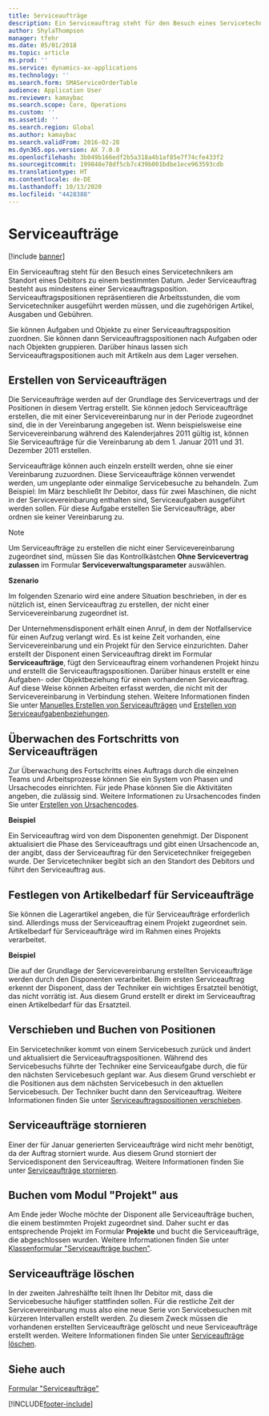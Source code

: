 ```yaml
---
title: Serviceaufträge
description: Ein Serviceauftrag steht für den Besuch eines Servicetechnikers am Standort eines Debitors zu einem bestimmten Datum.
author: ShylaThompson
manager: tfehr
ms.date: 05/01/2018
ms.topic: article
ms.prod: ''
ms.service: dynamics-ax-applications
ms.technology: ''
ms.search.form: SMAServiceOrderTable
audience: Application User
ms.reviewer: kamaybac
ms.search.scope: Core, Operations
ms.custom: ''
ms.assetid: ''
ms.search.region: Global
ms.author: kamaybac
ms.search.validFrom: 2016-02-28
ms.dyn365.ops.version: AX 7.0.0
ms.openlocfilehash: 3b049b166edf2b5a318a4b1af85e7f74cfe433f2
ms.sourcegitcommit: 199848e78df5cb7c439b001bdbe1ece963593cdb
ms.translationtype: HT
ms.contentlocale: de-DE
ms.lasthandoff: 10/13/2020
ms.locfileid: "4428388"
---
```

# <a name="service-orders"></a>Serviceaufträge   

[!include [banner](../includes/banner.md)]


Ein Serviceauftrag steht für den Besuch eines Servicetechnikers am Standort eines Debitors zu einem bestimmten Datum. Jeder Serviceauftrag besteht aus mindestens einer Serviceauftragsposition. Serviceauftragspositionen repräsentieren die Arbeitsstunden, die vom Servicetechniker ausgeführt werden müssen, und die zugehörigen Artikel, Ausgaben und Gebühren.

Sie können Aufgaben und Objekte zu einer Serviceauftragsposition zuordnen. Sie können dann Serviceauftragspositionen nach Aufgaben oder nach Objekten gruppieren. Darüber hinaus lassen sich Serviceauftragspositionen auch mit Artikeln aus dem Lager versehen.

## <a name="create-service-orders"></a>Erstellen von Serviceaufträgen

Die Serviceaufträge werden auf der Grundlage des Servicevertrags und der Positionen in diesem Vertrag erstellt. Sie können jedoch Serviceaufträge erstellen, die mit einer Servicevereinbarung nur in der Periode zugeordnet sind, die in der Vereinbarung angegeben ist. Wenn beispielsweise eine Servicevereinbarung während des Kalenderjahres 2011 gültig ist, können Sie Serviceaufträge für die Vereinbarung ab dem 1. Januar 2011 und 31. Dezember 2011 erstellen.

Serviceaufträge können auch einzeln erstellt werden, ohne sie einer Vereinbarung zuzuordnen. Diese Serviceaufträge können verwendet werden, um ungeplante oder einmalige Servicebesuche zu behandeln. Zum Beispiel: Im März beschließt Ihr Debitor, dass für zwei Maschinen, die nicht in der Servicevereinbarung enthalten sind, Serviceaufgaben ausgeführt werden sollen. Für diese Aufgabe erstellen Sie Serviceaufträge, aber ordnen sie keiner Vereinbarung zu.


> [!NOTE]
> <P>Um Serviceaufträge zu erstellen die nicht einer Servicevereinbarung zugeordnet sind, müssen Sie das Kontrollkästchen <STRONG>Ohne Servicevertrag zulassen</STRONG> im Formular <STRONG>Serviceverwaltungsparameter</STRONG> auswählen.</P>

**Szenario**

Im folgenden Szenario wird eine andere Situation beschrieben, in der es nützlich ist, einen Serviceauftrag zu erstellen, der nicht einer Servicevereinbarung zugeordnet ist.

Der Unternehmensdisponent erhält einen Anruf, in dem der Notfallservice für einen Aufzug verlangt wird. Es ist keine Zeit vorhanden, eine Servicevereinbarung und ein Projekt für den Service einzurichten. Daher erstellt der Disponent einen Serviceauftrag direkt im Formular **Serviceaufträge**, fügt den Serviceauftrag einem vorhandenen Projekt hinzu und erstellt die Serviceauftragspositionen. Darüber hinaus erstellt er eine Aufgaben- oder Objektbeziehung für einen vorhandenen Serviceauftrag. Auf diese Weise können Arbeiten erfasst werden, die nicht mit der Servicevereinbarung in Verbindung stehen. Weitere Informationen finden Sie unter [Manuelles Erstellen von Serviceaufträgen](create-service-orders-manually.md) und [Erstellen von Serviceaufgabenbeziehungen](create-service-task-relations.md).

## <a name="monitor-the-progress-of-service-orders"></a>Überwachen des Fortschritts von Serviceaufträgen

Zur Überwachung des Fortschritts eines Auftrags durch die einzelnen Teams und Arbeitsprozesse können Sie ein System von Phasen und Ursachecodes einrichten. Für jede Phase können Sie die Aktivitäten angeben, die zulässig sind. Weitere Informationen zu Ursachencodes finden Sie unter [Erstellen von Ursachencodes](create-reason-codes.md).

**Beispiel**

Ein Serviceauftrag wird von dem Disponenten genehmigt. Der Disponent aktualisiert die Phase des Serviceauftrags und gibt einen Ursachencode an, der angibt, dass der Serviceauftrag für den Servicetechniker freigegeben wurde. Der Servicetechniker begibt sich an den Standort des Debitors und führt den Serviceauftrag aus.

## <a name="specify-item-requirements-for-service-orders"></a>Festlegen von Artikelbedarf für Serviceaufträge

Sie können die Lagerartikel angeben, die für Serviceaufträge erforderlich sind. Allerdings muss der Serviceauftrag einem Projekt zugeordnet sein. Artikelbedarf für Serviceaufträge wird im Rahmen eines Projekts verarbeitet. 

**Beispiel**

Die auf der Grundlage der Servicevereinbarung erstellten Serviceaufträge werden durch den Disponenten verarbeitet. Beim ersten Serviceauftrag erkennt der Disponent, dass der Techniker ein wichtiges Ersatzteil benötigt, das nicht vorrätig ist. Aus diesem Grund erstellt er direkt im Serviceauftrag einen Artikelbedarf für das Ersatzteil.

## <a name="move-and-post-lines"></a>Verschieben und Buchen von Positionen

Ein Servicetechniker kommt von einem Servicebesuch zurück und ändert und aktualisiert die Serviceauftragspositionen. Während des Servicebesuchs führte der Techniker eine Serviceaufgabe durch, die für den nächsten Servicebesuch geplant war. Aus diesem Grund verschiebt er die Positionen aus dem nächsten Servicebesuch in den aktuellen Servicebesuch. Der Techniker bucht dann den Serviceauftrag. Weitere Informationen finden Sie unter [Serviceauftragspositionen verschieben](move-service-order-lines.md).

## <a name="cancel-service-orders"></a>Serviceaufträge stornieren

Einer der für Januar generierten Serviceaufträge wird nicht mehr benötigt, da der Auftrag storniert wurde. Aus diesem Grund storniert der Servicedisponent den Serviceauftrag. Weitere Informationen finden Sie unter [Serviceaufträge stornieren](cancel-service-orders.md).

## <a name="post-from-projects"></a>Buchen vom Modul "Projekt" aus

Am Ende jeder Woche möchte der Disponent alle Serviceaufträge buchen, die einem bestimmten Projekt zugeordnet sind. Daher sucht er das entsprechende Projekt im Formular **Projekte** und bucht die Serviceaufträge, die abgeschlossen wurden. Weitere Informationen finden Sie unter [Klassenformular "Serviceaufträge buchen"](https://technet.microsoft.com/library/aa574685\(v=ax.60\)).

## <a name="delete-service-orders"></a>Serviceaufträge löschen

In der zweiten Jahreshälfte teilt Ihnen Ihr Debitor mit, dass die Servicebesuche häufiger stattfinden sollen. Für die restliche Zeit der Servicevereinbarung muss also eine neue Serie von Servicebesuchen mit kürzeren Intervallen erstellt werden. Zu diesem Zweck müssen die vorhandenen erstellten Serviceaufträge gelöscht und neue Serviceaufträge erstellt werden. Weitere Informationen finden Sie unter [Serviceaufträge löschen](delete-service-orders.md).

## <a name="see-also"></a>Siehe auch

[Formular "Serviceaufträge"](https://technet.microsoft.com/library/aa554361\(v=ax.60\))

  




[!INCLUDE[footer-include](../../includes/footer-banner.md)]